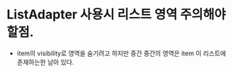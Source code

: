 # ListAdapter 사용시 리스트 영역 주의해야 할점.

* item의 visibility로 영역을 숨기려고 하지만 중간 중간의 영역은 item 이 리스트에 존재하는한 남아 있다.